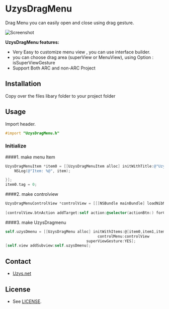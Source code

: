 UzysDragMenu
================

Drag Menu you can easily open and close using drag gesture.

![Screenshot](https://github.com/uzysjung/UzysDragMenu/raw/master/UzysDragMenu.png)

**UzysDragMenu features:**

* Very Easy to customize menu view , you can use interface builder.  
* you can choose drag area (superView or MenuView), using Option : isSuperViewGesture
* Support Both ARC and non-ARC Project

## Installation
Copy over the files libary folder to your project folder

## Usage

Import header.

``` objective-c
#import "UzysDragMenu.h"
```

### Initialize
####1. make menu Item

``` objective-c
UzysDragMenuItem *item0 = [[UzysDragMenuItem alloc] initWithTitle:@"UzysSlide Menu" image:[UIImage imageNamed:@"0.png"] action:^(UzysDragMenuItem *item) {
    NSLog(@"Item: %@", item);

}];
item0.tag = 0;
```

####2. make controlview

``` objective-c
UzysDragMenuControlView *controlView = [[[NSBundle mainBundle] loadNibNamed:@"UzysDragMenuControlView" owner:self options:nil] lastObject];
    
[controlView.btnAction addTarget:self action:@selector(actionBtn:) forControlEvents:UIControlEventTouchUpInside];
```

####3. make UzysDragmenu
``` objective-c
self.uzysDmenu = [[UzysDragMenu alloc] initWithItems:@[item0,item1,item2]
                                         controlMenu:controlView
                                    superViewGesture:YES];
[self.view addSubview:self.uzysDmenu];
```

## Contact

 - [Uzys.net](http://uzys.net)

## License

 - See [LICENSE](https://github.com/uzysjung/UzysDragMenu/blob/master/MIT-LICENSE.txt).
